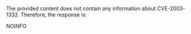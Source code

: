 The provided content does not contain any information about CVE-2003-1332. Therefore, the response is:

NOINFO